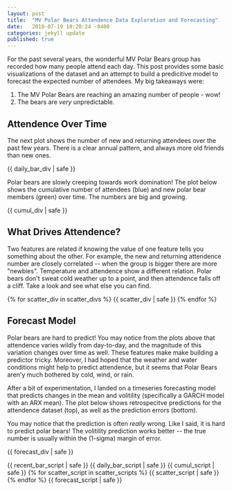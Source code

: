 ```yaml
---
layout: post
title:  "MV Polar Bears Attendence Data Exploration and Forecasting"
date:   2018-07-19 10:20:24 -0400
categories: jekyll update
published: true 
---
```


For the past several years, the wonderful MV Polar Bears group has recorded how
many people attend each day. This post provides some basic visualizations of
the dataset and an attempt to build a predicitive model to forecast the
expected number of attendees. My big takeaways were:

1. The MV Polar Bears are reaching an amazing number of people - wow!
1. The bears are *very* unpredictable.

## Attendence Over Time

The next plot shows the number of new and returning attendees over the
past few years. There is a clear annual pattern, and always more old
friends than new ones.

{{ daily_bar_div | safe }}

Polar bears are slowly creeping towards work domination! The plot below
shows the cumulative number of attendees (blue) and new polar bear
members (green) over time. The numbers are big and growing.

{{ cumul_div | safe }}

## What Drives Attendence?

Two features are related if knowing the value of one feature tells you
something about the other. For example, the new and returning attendence
number are closely correlated -- when the group is bigger there are more
"newbies". Temperature and attendence show a different relation. Polar
bears don't sweat cold weather up to a point, and then attendence falls
off a cliff. Take a look and see what else you can find.

{% for scatter_div in scatter_divs %}
{{ scatter_div | safe }}
{% endfor %}

## Forecast Model

Polar bears are hard to predict! You may notice from the plots above that
attendence varies wildly from day-to-day, and the magnitude of this
variation changes over time as well. These features make make building a
predictor tricky. Moreover, I had hoped that the weather and water
conditions might help to predict attendence, but it seems that Polar
Bears aren'y much bothered by cold, wind, or rain. 
      
After a bit of experimentation, I landed on a timeseries forecasting
model that predicts changes in the mean and volitility (specifically a
GARCH model with an ARX mean). The plot below shows retrospecitve
predictions for the attendence dataset (top), as well as the prediction
errors (bottom).

You may notice that the prediction is often *really* wrong. Like I
said, it is hard to predict polar bears! The volitility prediction works
better -- the true number is usually within the (1-sigma) margin of
error. 

{{ forecast_div | safe }}

<link href="https://cdn.pydata.org/bokeh/release/bokeh-0.12.15.min.css" rel="stylesheet" type="text/css">
<link href="https://cdn.pydata.org/bokeh/release/bokeh-widgets-0.12.15.min.css" rel="stylesheet" type="text/css">
<link href="https://cdn.pydata.org/bokeh/release/bokeh-tables-0.12.15.min.css" rel="stylesheet" type="text/css">

<script src="https://cdn.pydata.org/bokeh/release/bokeh-0.12.15.min.js"></script>
<script src="https://cdn.pydata.org/bokeh/release/bokeh-widgets-0.12.15.min.js"></script>
<script src="https://cdn.pydata.org/bokeh/release/bokeh-tables-0.12.15.min.js"></script>

{{ recent_bar_script | safe }}
{{ daily_bar_script | safe }}
{{ cumul_script | safe }}
{% for scatter_script in scatter_scripts %}
{{ scatter_script | safe }}
{% endfor %}
{{ forecast_script | safe }}
